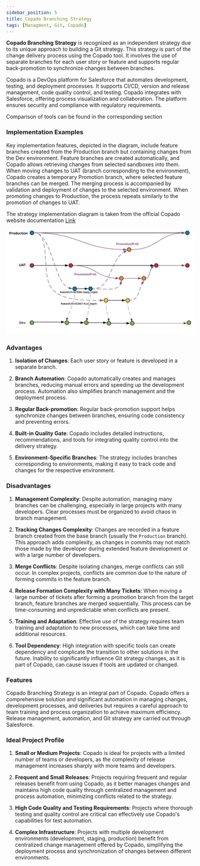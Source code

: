 ```yaml
---
sidebar_position: 5
title: Copado Branching Strategy
tags: [Managment, Git, Copado]
---
```


**Copado Branching Strategy** is recognized as an independent strategy due to its unique approach to building a Git strategy. This strategy is part of the change delivery process using the Copado tool. It involves the use of separate branches for each user story or feature and supports regular back-promotion to synchronize changes between branches.

Copado is a DevOps platform for Salesforce that automates development, testing, and deployment processes. It supports CI/CD, version and release management, code quality control, and testing. Copado integrates with Salesforce, offering process visualization and collaboration. The platform ensures security and compliance with regulatory requirements.

Comparison of tools can be found in the corresponding section
<!-- TODO: Add link to tools -->

### Implementation Examples

Key implementation features, depicted in the diagram, include feature branches created from the Production branch but containing changes from the Dev environment. Feature branches are created automatically, and Copado allows retrieving changes from selected sandboxes into them. When moving changes to UAT (branch corresponding to the environment), Copado creates a temporary Promotion branch, where selected feature branches can be merged. The merging process is accompanied by validation and deployment of changes to the selected environment. When promoting changes to Production, the process repeats similarly to the promotion of changes to UAT.

The strategy implementation diagram is taken from the official Copado website documentation [Link](https://docs.copado.com/articles/#!copado-ci-cd-publication/copado-branching-strategy/a/h2__1375207317)

![](../assets/Git_Copado_Branching_Strategy.webp)
### Advantages

1. **Isolation of Changes**: Each user story or feature is developed in a separate branch.

2. **Branch Automation**: Copado automatically creates and manages branches, reducing manual errors and speeding up the development process. Automation also simplifies branch management and the deployment process.

3. **Regular Back-promotion**: Regular back-promotion support helps synchronize changes between branches, ensuring code consistency and preventing errors.

4. **Built-in Quality Gate**: Copado includes detailed instructions, recommendations, and tools for integrating quality control into the delivery strategy.

5. **Environment-Specific Branches**: The strategy includes branches corresponding to environments, making it easy to track code and changes for the respective environment.

### Disadvantages

1. **Management Complexity**: Despite automation, managing many branches can be challenging, especially in large projects with many developers. Clear processes must be organized to avoid chaos in branch management.

2. **Tracking Changes Complexity**: Changes are recorded in a feature branch created from the base branch (usually the `Production` branch). This approach adds complexity, as changes in commits may not match those made by the developer during extended feature development or with a large number of developers.

3. **Merge Conflicts**: Despite isolating changes, merge conflicts can still occur. In complex projects, conflicts are common due to the nature of forming commits in the feature branch.

4. **Release Formation Complexity with Many Tickets**: When moving a large number of tickets after forming a promotion branch from the target branch, feature branches are merged sequentially. This process can be time-consuming and unpredictable when conflicts are present.

5. **Training and Adaptation**: Effective use of the strategy requires team training and adaptation to new processes, which can take time and additional resources.

6. **Tool Dependency**: High integration with specific tools can create dependency and complicate the transition to other solutions in the future. Inability to significantly influence Git strategy changes, as it is part of Copado, can cause issues if tools are updated or changed.

### Features

Copado Branching Strategy is an integral part of Copado. Copado offers a comprehensive solution and significant automation in managing changes, development processes, and deliveries but requires a careful approach to team training and process organization to achieve maximum efficiency. Release management, automation, and Git strategy are carried out through Salesforce.

### Ideal Project Profile

1. **Small or Medium Projects**: Copado is ideal for projects with a limited number of teams or developers, as the complexity of release management increases sharply with more teams and developers.

2. **Frequent and Small Releases**: Projects requiring frequent and regular releases benefit from using Copado, as it better manages changes and maintains high code quality through centralized management and process automation, minimizing conflicts related to the strategy.

3. **High Code Quality and Testing Requirements**: Projects where thorough testing and quality control are critical can effectively use Copado's capabilities for test automation.

4. **Complex Infrastructure**: Projects with multiple development environments (development, staging, production) benefit from centralized change management offered by Copado, simplifying the deployment process and synchronization of changes between different environments.